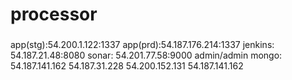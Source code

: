 # processor
### 
app(stg):54.200.1.122:1337
app(prd):54.187.176.214:1337
jenkins: 54.187.21.48:8080
sonar:   54.201.77.58:9000	admin/admin
mongo:	 54.187.141.162
		 54.187.31.228
		 54.200.152.131
	     54.187.141.162


